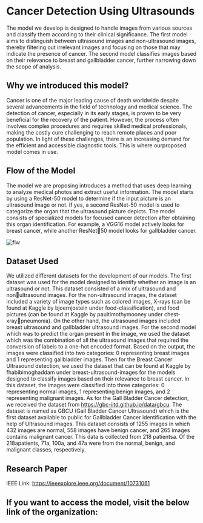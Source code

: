 # Cancer Detection Using Ultrasounds


The model we develop is designed to handle images from various sources and classify them according to their clinical significance. The first model aims to distinguish between ultrasound images and 
non-ultrasound images, thereby filtering out irrelevant images and focusing on those that may indicate the presence of cancer. The second model classifies images based on their relevance to breast and 
gallbladder cancer, further narrowing down the scope of analysis.



## Why we introduced this model?


Cancer is one of the major leading cause of death worldwide despite several advancements in the field of technology and medical science. The detection of cancer, especially in its early stages, is proven to be 
very beneficial for the recovery of the patient. However, the process often involves complex procedures and requires skilled medical professionals, making the costly cure challenging to reach remote places 
and poor population.
In light of these challenges, there is an increasing demand for the efficient and accessible diagnostic tools. This is where ourproposed model comes in use.


## Flow of the Model

The model we are proposing introduces a method that uses deep learning to analyze medical photos and extract useful information. The model starts by using a ResNet-50 model to determine if the input picture is an 
ultrasound image or not. If yes, a second ResNet-50 model is used to categorize the organ that the ultrasound picture depicts. The model consists of specialized models for focused cancer detection after 
obtaining this organ identification. For example, a VGG16 model actively looks for breast cancer, while another ResNet50 model looks for gallbladder cancer.

![flw](https://github.com/suyash-dabral/Cancer_Detection_Using_Ultrasounds/assets/159096895/2f016456-b5e6-4e3a-abd6-58b7fed030ca)




## Dataset Used

We utilized different datasets for the development of our models. The first dataset was used for the model designed to identify whether an image is an ultrasound or not. This dataset consisted of a mix of 
ultrasound and nonultrasound images. For the non-ultrasound images, the dataset included a variety of image types such as colored images, X-rays (can be found at Kaggle by bjoernjostein under 
food-classification), and food pictures (can be found at Kaggle by paultimothymooney under chest-xraypneumonia). On the other hand, the ultrasound images included breast ultrasound and gallbladder ultrasound 
images. 
For the second model which was to predict the organ present in the image, we used the dataset which was the combination of all the ultrasound images that required the conversion of labels to a one-hot 
encoded format. Based on the output, the images were classified into two categories: 0 representing breast images and 1 representing gallbladder images. Then for the Breast Cancer Ultrasound detection, 
we used the dataset that can be found at Kaggle by fhabibimoghaddam under breast-ultrasound-images for the models designed to classify images based on their relevance to breast cancer. In this dataset, 
the images were classified into three categories: 0 representing normal images, 1 representing benign images, and 2 representing malignant images.
As for the Gall Bladder Cancer detection, we received the dataset from https://gbc-iitd.github.io/data/gbcu. The dataset is named as GBCU (Gall Bladder Cancer Ultrasound) which is the first dataset 
available to public for Gallbladder Cancer identification with the help of Ultrasound images. This dataset consists of 1255 images in which 432 images are normal, 558 images have benign cancer, and 265 images 
contains malignant cancer. This data is collected from 218 patientsa. Of the 218apatients, 71a, 100a, and 47a were from the normal, benign, and malignant classes, respectively.


## Research Paper
 IEEE Link: https://ieeexplore.ieee.org/document/10731061

## If you want to access the model, visit the below link of the organization:

